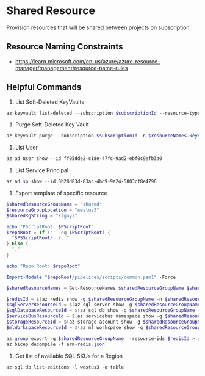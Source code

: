 # Shared Resource

Provision resources that will be shared between projects on subscription

## Resource Naming Constraints

- <https://learn.microsoft.com/en-us/azure/azure-resource-manager/management/resource-name-rules>

## Helpful Commands

1. List Soft-Deleted KeyVaults

```powershell
az keyvault list-deleted --subscription $subscriptionId --resource-type vault
```

1. Purge Soft-Deleted Key Vault

```powershell
az keyvault purge --subscription $subscriptionId -n $resourceNames.keyVault
```

1. List User

```powershell
az ad user show --id ff05dde2-c18e-47fc-9ad2-ebf0c9efb3a0
```

1. List Service Principal

```powershell
az ad sp show --id 0b28d83d-83ac-4bd9-9a24-5003cf8e4796
```

1. Export template of specific resource

```powershell
$sharedResourceGroupName = "shared"
$resourceGroupLocation = "westus3"
$sharedRgString = "klgoyi"

echo "PScriptRoot: $PScriptRoot"
$repoRoot = If ('' -eq $PScriptRoot) {
  "$PSScriptRoot/../.."
} Else {
  "."
}

echo "Repo Root: $repoRoot"

Import-Module "$repoRoot/pipelines/scripts/common.psm1" -Force

$sharedResourceNames = Get-ResourceNames $sharedResourceGroupName $sharedRgString

$redisId = $(az redis show -g $sharedResourceGroupName -n $sharedResourceNames.redis --query "id" -o tsv)
$sqlServerResourceId = $(az sql server show -g $sharedResourceGroupName -n $sharedResourceNames.sqlServer --query "id" -o tsv)
$sqlDatabaseResourceId = $(az sql db show -g $sharedResourceGroupName --server $sharedResourceNames.sqlServer -n $sharedResourceNames.sqlDatabase --query "id" -o tsv)
$serviceBusResourceId = $(az servicebus namespace show -g $sharedResourceGroupName -n $sharedResourceNames.servicebus --query "id" -o tsv)
$storageResourceId = $(az storage account show -g $sharedResourceGroupName -n $sharedResourceNames.storage --query "id" -o tsv)
$mlWorkspaceResourceId = $(az ml workspace show -g $sharedResourceGroupName -n $sharedResourceNames.machineLearningWorkspace --query "id" -o tsv)

az group export -g $sharedResourceGroupName --resource-ids $redisId > arm-redis.json
az bicep decompile -f arm-redis.json
```

1. Get list of available SQL SKUs for a Region

```powershell
az sql db list-editions -l westus3 -o table
```
